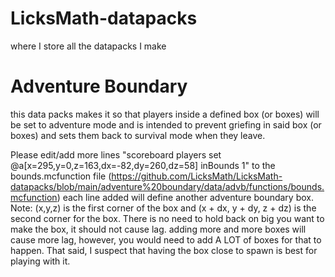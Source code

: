 # LicksMath-datapacks
where I store all the datapacks I make
# Adventure Boundary
this data packs makes it so that players inside a defined box (or boxes) will be set to adventure mode and is intended to prevent griefing in said box (or boxes) and sets them back to survival mode when they leave.

Please edit/add more lines "scoreboard players set @a[x=295,y=0,z=163,dx=-82,dy=260,dz=58] inBounds 1" to the bounds.mcfunction file (https://github.com/LicksMath/LicksMath-datapacks/blob/main/adventure%20boundary/data/advb/functions/bounds.mcfunction) each line added will define another adventure boundary box. Note: (x,y,z) is the first corner of the box and (x + dx, y + dy, z + dz) is the second corner for the box. There is no need to hold back on big you want to make the box, it should not cause lag. adding more and more boxes will cause more lag, however, you would need to add A LOT of boxes for that to happen. That said, I suspect that having the box close to spawn is best for playing with it. 
